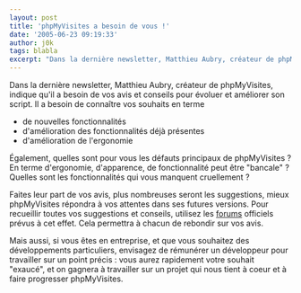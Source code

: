 ```yaml
---
layout: post
title: 'phpMyVisites a besoin de vous !'
date: '2005-06-23 09:19:33'
author: j0k
tags: blabla
excerpt: "Dans la dernière newsletter, Matthieu Aubry, créateur de phpMyVisites, indique qu'il a besoin de vos avis et conseils pour évoluer et améliorer son script.     \nIl a besoin de connaître vos souhaits en terme"
---
```


Dans la dernière newsletter, Matthieu Aubry, créateur de phpMyVisites, indique qu'il a besoin de vos avis et conseils pour évoluer et améliorer son script.
Il a besoin de connaître vos souhaits en terme
* de nouvelles fonctionnalités
* d'amélioration des fonctionnalités déjà présentes
* d'amélioration de l'ergonomie

Également, quelles sont pour vous les défauts principaux de phpMyVisites ? En terme d'ergonomie, d'apparence, de fonctionnalité peut être "bancale" ?   Quelles sont les fonctionnalités qui vous manquent cruellement ?

Faites leur part de vos avis, plus nombreuses seront les suggestions, mieux phpMyVisites répondra à vos attentes dans ses futures versions.   Pour recueillir toutes vos suggestions et conseils, utilisez les [forums](http://www.phpmyvisites.net/forums/)   officiels prévus à cet effet.   Cela permettra à chacun de rebondir sur vos avis.

Mais aussi, si vous êtes en entreprise, et que vous souhaitez des développements particuliers, envisagez de rémunérer un développeur pour travailler sur un point précis : vous aurez rapidement votre souhait "exaucé", et on gagnera à travailler sur un projet qui nous tient à coeur et à faire progresser phpMyVisites.
